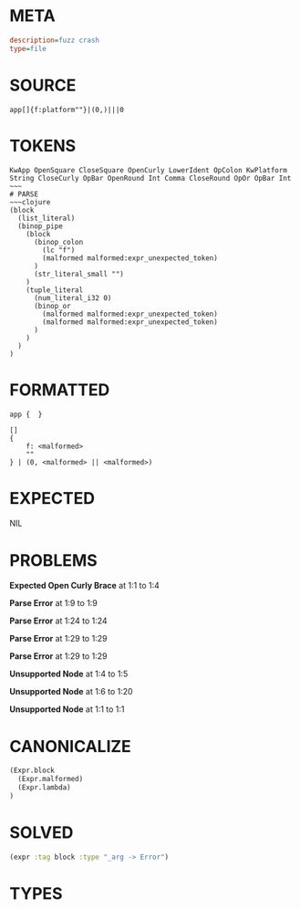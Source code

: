 # META
~~~ini
description=fuzz crash
type=file
~~~
# SOURCE
~~~roc
app[]{f:platform""}|(0,)|||0
~~~
# TOKENS
~~~text
KwApp OpenSquare CloseSquare OpenCurly LowerIdent OpColon KwPlatform String CloseCurly OpBar OpenRound Int Comma CloseRound OpOr OpBar Int ~~~
# PARSE
~~~clojure
(block
  (list_literal)
  (binop_pipe
    (block
      (binop_colon
        (lc "f")
        (malformed malformed:expr_unexpected_token)
      )
      (str_literal_small "")
    )
    (tuple_literal
      (num_literal_i32 0)
      (binop_or
        (malformed malformed:expr_unexpected_token)
        (malformed malformed:expr_unexpected_token)
      )
    )
  )
)
~~~
# FORMATTED
~~~roc
app {  }

[]
{
	f: <malformed>
	""
} | (0, <malformed> || <malformed>)
~~~
# EXPECTED
NIL
# PROBLEMS
**Expected Open Curly Brace**
at 1:1 to 1:4

**Parse Error**
at 1:9 to 1:9

**Parse Error**
at 1:24 to 1:24

**Parse Error**
at 1:29 to 1:29

**Parse Error**
at 1:29 to 1:29

**Unsupported Node**
at 1:4 to 1:5

**Unsupported Node**
at 1:6 to 1:20

**Unsupported Node**
at 1:1 to 1:1

# CANONICALIZE
~~~clojure
(Expr.block
  (Expr.malformed)
  (Expr.lambda)
)
~~~
# SOLVED
~~~clojure
(expr :tag block :type "_arg -> Error")
~~~
# TYPES
~~~roc
~~~
